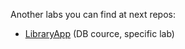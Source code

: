 Another labs you can find at next repos:
* [LibraryApp](https://github.com/comiam/LibraryApp) (DB cource, specific lab)
